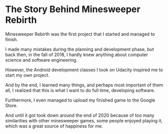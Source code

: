 # The Story Behind Minesweeper Rebirth
Minesweeper Rebirth was the first project that I started and managed to finish.

I made many mistakes during the planning and development phase, but back then, in the fall of 2018, I hardly knew anything about computer science and software engineering.

However, the Android development classes I took on Udacity inspired me to start my own project.

And by the end, I learned many things, and perhaps most important of them all, I realized that this is what I want to do full time, developing software.

Furthermore, I even managed to upload my finished game to the Google Store.

And until it got took down around the end of 2020 because of too many similarities with other minesweeper games, some people enjoyed playing it, which was a great source of happiness for me.
